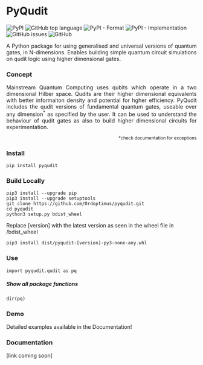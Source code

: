 # PyQudit

![PyPI](https://img.shields.io/pypi/v/pyqudit?logo=pypi&logoColor=yellow) ![GitHub top language](https://img.shields.io/github/languages/top/Ordoptimus/pyqudit?color=yellow&logo=python) ![PyPI - Format](https://img.shields.io/pypi/format/pyqudit) ![PyPI - Implementation](https://img.shields.io/pypi/implementation/pyqudit?color=%23333) ![GitHub issues](https://img.shields.io/github/issues/Ordoptimus/pyqudit?color=blue&logo=github) ![GitHub](https://img.shields.io/github/license/Ordoptimus/pyqudit)

<p style="text-align:justify">A Python package for using generalised and universal versions of quantum gates, in N-dimensions. Enables building simple quantum circuit simulations on qudit logic using higher dimensional gates.</p>

### Concept
<p style="text-align:justify">Mainstream Quantum Computing uses qubits which operate in a two dimensional Hilber space. Qudits are their higher dimensional equivalents with better informaiton density and potential for hgher efficiency. PyQudit includes the qudit versions of fundamental quantum gates, useable over any dimension<sup>*</sup> as specified by the user. It can be used to understand the behaviour of qudit gates as also to build higher dimensional circuits for experimentation.</p>
<p style="text-align:right"><sup>*check documentation for exceptions</sup></p>

### Install
```
pip install pyqudit
```

### Build Locally
```
pip3 install --upgrade pip
pip3 install --upgrade setuptools
git clone https://github.com/Ordoptimus/pyqudit.git
cd pyqudit
python3 setup.py bdist_wheel
```
Replace [version] with the latest version as seen in the wheel file in /bdist_wheel
```
pip3 install dist/pyqudit-[version]-py3-none-any.whl
```

### Use
```
import pyqudit.qudit as pq
```

##### Show all package functions
```dir(pq)```

### Demo
Detailed examples available in the Documentation!

### Documentation
[link coming soon]

